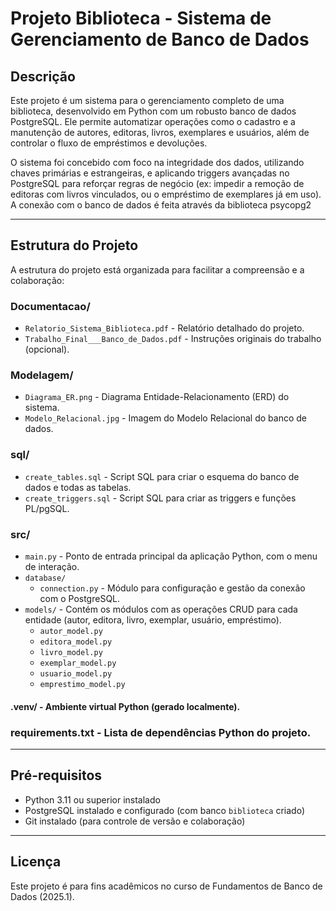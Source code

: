 # Projeto Biblioteca - Sistema de Gerenciamento de Banco de Dados

## Descrição

Este projeto é um sistema para o gerenciamento completo de uma biblioteca, desenvolvido em Python com um robusto banco de dados PostgreSQL. Ele permite automatizar operações como o cadastro e a manutenção de autores, editoras, livros, exemplares e usuários, além de controlar o fluxo de empréstimos e devoluções.

O sistema foi concebido com foco na integridade dos dados, utilizando chaves primárias e estrangeiras, e aplicando triggers avançadas no PostgreSQL para reforçar regras de negócio (ex: impedir a remoção de editoras com livros vinculados, ou o empréstimo de exemplares já em uso). A conexão com o banco de dados é feita através da biblioteca psycopg2

---

## Estrutura do Projeto

A estrutura do projeto está organizada para facilitar a compreensão e a colaboração:

### Documentacao/
- `Relatorio_Sistema_Biblioteca.pdf` - Relatório detalhado do projeto.
- `Trabalho_Final___Banco_de_Dados.pdf` - Instruções originais do trabalho (opcional).

### Modelagem/
- `Diagrama_ER.png` - Diagrama Entidade-Relacionamento (ERD) do sistema.
- `Modelo_Relacional.jpg` - Imagem do Modelo Relacional do banco de dados.

### sql/
- `create_tables.sql` - Script SQL para criar o esquema do banco de dados e todas as tabelas.
- `create_triggers.sql` - Script SQL para criar as triggers e funções PL/pgSQL.

### src/
- `main.py` - Ponto de entrada principal da aplicação Python, com o menu de interação.
- `database/`
    - `connection.py` - Módulo para configuração e gestão da conexão com o PostgreSQL.
- `models/` - Contém os módulos com as operações CRUD para cada entidade (autor, editora, livro, exemplar, usuário, empréstimo).
    - `autor_model.py`
    - `editora_model.py`
    - `livro_model.py`
    - `exemplar_model.py`
    - `usuario_model.py`
    - `emprestimo_model.py`

#### .venv/ - Ambiente virtual Python (gerado localmente).
### requirements.txt - Lista de dependências Python do projeto.


---

## Pré-requisitos

- Python 3.11 ou superior instalado  
- PostgreSQL instalado e configurado (com banco `biblioteca` criado)  
- Git instalado (para controle de versão e colaboração)

---

## Licença

Este projeto é para fins acadêmicos no curso de Fundamentos de Banco de Dados (2025.1).
